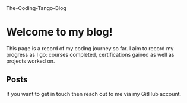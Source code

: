 <html lang="en">
  <head>
    <meta charset="UTF-8">
    The-Coding-Tango-Blog 
<h1>Welcome to my blog!
  </h1>
<p>This page is a record of my coding journey so far. I aim to record my progress as I go: courses completed, certifications gained as well as projects worked on.
  </p> 
<h2>Posts</h2>
<p>If you want to get in touch then reach out to me via my GitHub account.
  </p> 
    </head>
      
